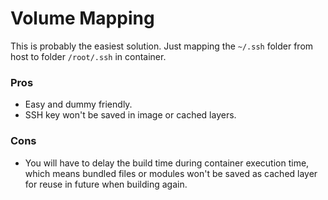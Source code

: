 # Volume Mapping 

This is probably the easiest solution. Just mapping the `~/.ssh` folder from host to folder `/root/.ssh` in container.

### Pros
- Easy and dummy friendly.
- SSH key won't be saved in image or cached layers.

### Cons
- You will have to delay the build time during container execution time, which means bundled files or modules won't be saved as cached layer for reuse in future when building again.